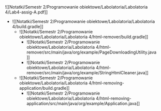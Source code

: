 ![[Notatki/Semestr 2/Programowanie obiektowe/Labolatoria/Labolatoria 4/Lab4-assig-A.pdf]]

- ![[Notatki/Semestr 2/Programowanie obiektowe/Labolatoria/Labolatoria 4/build.gradle]]
	- ![[Notatki/Semestr 2/Programowanie obiektowe/Labolatoria/Labolatoria 4/html-remover/build.gradle]]
		- ![[Notatki/Semestr 2/Programowanie obiektowe/Labolatoria/Labolatoria 4/html-remover/src/main/java/org/example/PageDownloadingUtility.java]]
		- ![[Notatki/Semestr 2/Programowanie obiektowe/Labolatoria/Labolatoria 4/html-remover/src/main/java/org/example/StringHtmlCleaner.java]]
	- ![[Notatki/Semestr 2/Programowanie obiektowe/Labolatoria/Labolatoria 4/html-removing-application/build.gradle]]
		- ![[Notatki/Semestr 2/Programowanie obiektowe/Labolatoria/Labolatoria 4/html-removing-application/src/main/java/org/example/Application.java]]
